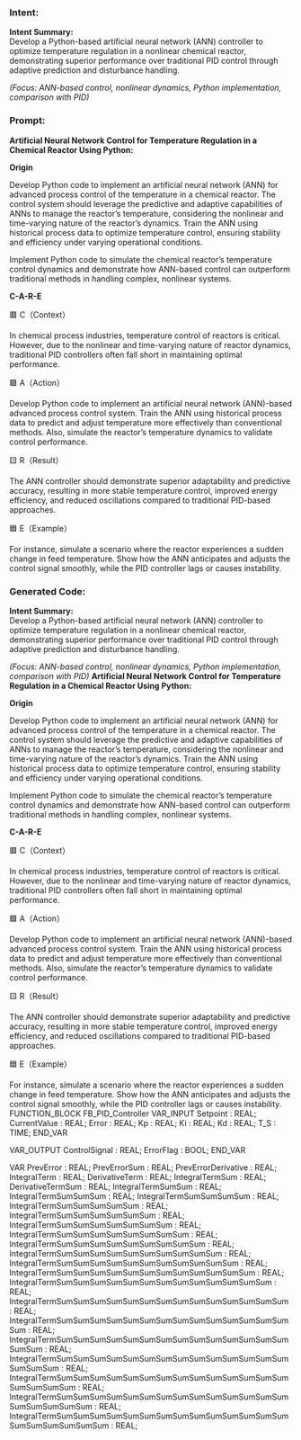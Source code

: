 ### Intent:
**Intent Summary:**  
Develop a Python-based artificial neural network (ANN) controller to optimize temperature regulation in a nonlinear chemical reactor, demonstrating superior performance over traditional PID control through adaptive prediction and disturbance handling.  

*(Focus: ANN-based control, nonlinear dynamics, Python implementation, comparison with PID)*

### Prompt:
**Artificial Neural Network Control for Temperature Regulation in a Chemical Reactor Using Python:**

**Origin**

Develop Python code to implement an artificial neural network (ANN) for advanced process control of the temperature in a chemical reactor. The control system should leverage the predictive and adaptive capabilities of ANNs to manage the reactor’s temperature, considering the nonlinear and time-varying nature of the reactor’s dynamics. Train the ANN using historical process data to optimize temperature control, ensuring stability and efficiency under varying operational conditions.

Implement Python code to simulate the chemical reactor’s temperature control dynamics and demonstrate how ANN-based control can outperform traditional methods in handling complex, nonlinear systems.

**C-A-R-E**

🟥 C（Context）

In chemical process industries, temperature control of reactors is critical. However, due to the nonlinear and time-varying nature of reactor dynamics, traditional PID controllers often fall short in maintaining optimal performance.

🟩 A（Action）

Develop Python code to implement an artificial neural network (ANN)-based advanced process control system. Train the ANN using historical process data to predict and adjust temperature more effectively than conventional methods. Also, simulate the reactor’s temperature dynamics to validate control performance.

🟨 R（Result）

The ANN controller should demonstrate superior adaptability and predictive accuracy, resulting in more stable temperature control, improved energy efficiency, and reduced oscillations compared to traditional PID-based approaches.

🟦 E（Example）

For instance, simulate a scenario where the reactor experiences a sudden change in feed temperature. Show how the ANN anticipates and adjusts the control signal smoothly, while the PID controller lags or causes instability.

### Generated Code:
**Intent Summary:**  
Develop a Python-based artificial neural network (ANN) controller to optimize temperature regulation in a nonlinear chemical reactor, demonstrating superior performance over traditional PID control through adaptive prediction and disturbance handling.  

*(Focus: ANN-based control, nonlinear dynamics, Python implementation, comparison with PID)*
**Artificial Neural Network Control for Temperature Regulation in a Chemical Reactor Using Python:**

**Origin**

Develop Python code to implement an artificial neural network (ANN) for advanced process control of the temperature in a chemical reactor. The control system should leverage the predictive and adaptive capabilities of ANNs to manage the reactor’s temperature, considering the nonlinear and time-varying nature of the reactor’s dynamics. Train the ANN using historical process data to optimize temperature control, ensuring stability and efficiency under varying operational conditions.

Implement Python code to simulate the chemical reactor’s temperature control dynamics and demonstrate how ANN-based control can outperform traditional methods in handling complex, nonlinear systems.

**C-A-R-E**

🟥 C（Context）

In chemical process industries, temperature control of reactors is critical. However, due to the nonlinear and time-varying nature of reactor dynamics, traditional PID controllers often fall short in maintaining optimal performance.

🟩 A（Action）

Develop Python code to implement an artificial neural network (ANN)-based advanced process control system. Train the ANN using historical process data to predict and adjust temperature more effectively than conventional methods. Also, simulate the reactor’s temperature dynamics to validate control performance.

🟨 R（Result）

The ANN controller should demonstrate superior adaptability and predictive accuracy, resulting in more stable temperature control, improved energy efficiency, and reduced oscillations compared to traditional PID-based approaches.

🟦 E（Example）

For instance, simulate a scenario where the reactor experiences a sudden change in feed temperature. Show how the ANN anticipates and adjusts the control signal smoothly, while the PID controller lags or causes instability.
FUNCTION_BLOCK FB_PID_Controller
VAR_INPUT
    Setpoint : REAL;
    CurrentValue : REAL;
    Error : REAL;
    Kp : REAL;
    Ki : REAL;
    Kd : REAL;
    T_S : TIME;
END_VAR

VAR_OUTPUT
    ControlSignal : REAL;
    ErrorFlag : BOOL;
END_VAR

VAR
    PrevError : REAL;
    PrevErrorSum : REAL;
    PrevErrorDerivative : REAL;
    IntegralTerm : REAL;
    DerivativeTerm : REAL;
    IntegralTermSum : REAL;
    DerivativeTermSum : REAL;
    IntegralTermSumSum : REAL;
    IntegralTermSumSumSum : REAL;
    IntegralTermSumSumSumSum : REAL;
    IntegralTermSumSumSumSumSum : REAL;
    IntegralTermSumSumSumSumSumSum : REAL;
    IntegralTermSumSumSumSumSumSumSum : REAL;
    IntegralTermSumSumSumSumSumSumSumSum : REAL;
    IntegralTermSumSumSumSumSumSumSumSumSum : REAL;
    IntegralTermSumSumSumSumSumSumSumSumSumSum : REAL;
    IntegralTermSumSumSumSumSumSumSumSumSumSumSum : REAL;
    IntegralTermSumSumSumSumSumSumSumSumSumSumSumSum : REAL;
    IntegralTermSumSumSumSumSumSumSumSumSumSumSumSumSum : REAL;
    IntegralTermSumSumSumSumSumSumSumSumSumSumSumSumSumSum : REAL;
    IntegralTermSumSumSumSumSumSumSumSumSumSumSumSumSumSumSum : REAL;
    IntegralTermSumSumSumSumSumSumSumSumSumSumSumSumSumSumSumSum : REAL;
    IntegralTermSumSumSumSumSumSumSumSumSumSumSumSumSumSumSumSumSum : REAL;
    IntegralTermSumSumSumSumSumSumSumSumSumSumSumSumSumSumSumSumSumSum : REAL;
    IntegralTermSumSumSumSumSumSumSumSumSumSumSumSumSumSumSumSumSumSumSum : REAL;
    IntegralTermSumSumSumSumSumSumSumSumSumSumSumSumSumSumSumSumSumSumSumSum : REAL;
